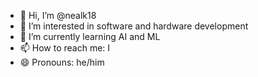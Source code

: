 - 👋 Hi, I’m @nealk18
- 👀 I’m interested in software and hardware development
- 🌱 I’m currently learning AI and ML
- 📫 How to reach me: I
- 😄 Pronouns: he/him

<!---
nealk18/nealk18 is a ✨ special ✨ repository because its `README.md` (this file) appears on your GitHub profile.
You can click the Preview link to take a look at your changes.
--->
